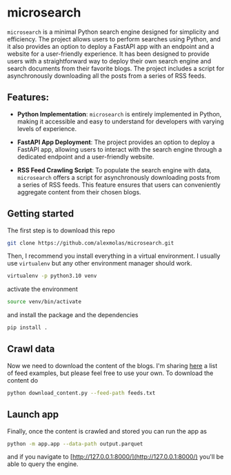 # microsearch

`microsearch` is a minimal Python search engine designed for simplicity and efficiency. The project allows users to perform searches using Python, and it also provides an option to deploy a FastAPI app with an endpoint and a website for a user-friendly experience. It has been designed to provide users with a straightforward way to deploy their own search engine and search documents from their favorite blogs. The project includes a script for asynchronously downloading all the posts from a series of RSS feeds. 

## Features:
- **Python Implementation**: `microsearch` is entirely implemented in Python, making it accessible and easy to understand for developers with varying levels of experience.

- **FastAPI App Deployment**: The project provides an option to deploy a FastAPI app, allowing users to interact with the search engine through a dedicated endpoint and a user-friendly website.

- **RSS Feed Crawling Script**: To populate the search engine with data, `microsearch` offers a script for asynchronously downloading posts from a series of RSS feeds. This feature ensures that users can conveniently aggregate content from their chosen blogs.


## Getting started

The first step is to download this repo

```bash
git clone https://github.com/alexmolas/microsearch.git
```

Then, I recommend you install everything in a virtual environment. I usually use `virtualenv` but any other environment manager should work.

```bash
virtualenv -p python3.10 venv
```

activate the environment

```bash
source venv/bin/activate
```

and install the package and the dependencies

```bash
pip install .
```

## Crawl data

Now we need to download the content of the blogs. I'm sharing [here](https://github.com/alexmolas/microsearch/blob/main/feeds.txt) a list of feed examples, but please feel free to use your own. To download the content do

```bash
python download_content.py --feed-path feeds.txt
```

## Launch app

Finally, once the content is crawled and stored you can run the app as


```bash
python -m app.app --data-path output.parquet
```

and if you navigate to [http://127.0.0.1:8000/](http://127.0.0.1:8000/) you'll be able to query the engine.

